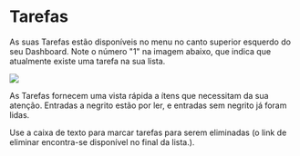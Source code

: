 # Tarefas

As suas Tarefas estão disponíveis no menu no canto superior esquerdo do seu Dashboard. Note o número "1" na imagem abaixo, que indica que atualmente existe uma tarefa na sua lista.

![](/assets/learning-ojs3.1-ed-tasks.PNG)

As Tarefas fornecem uma vista rápida a ítens que necessitam da sua atenção. Entradas a negrito estão por ler, e entradas sem negrito já foram lidas.

Use a caixa de texto para marcar tarefas para serem eliminadas \(o link de eliminar encontra-se disponível no final da lista.\).

